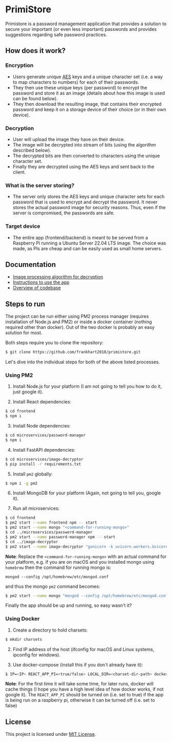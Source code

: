 # PrimiStore

Primistore is a password management application that provides a solution to secure your important (or even less important) passwords and provides suggestions regarding safe password practices.

## How does it work? 

### Encryption

- Users generate unique [AES](https://en.wikipedia.org/wiki/Advanced_Encryption_Standard) keys and a unique character set (i.e. a way to map characters to numbers) for each of their passwords.
- They then use these unique keys (per password) to encrypt the password and store it as an image (details about how this image is used can be found below).
- They then download the resulting image, that contains their encrypted password and keep it on a storage device of their choice (or in their own device).

### Decryption

- User will upload the image they have on their device.
- The image will be decrypted into stream of bits (using the algorithm described below).
- The decrypted bits are then converted to characters using the unique character set.
- Finally they are decrypted using the AES keys and sent back to the client.

### What is the server storing?

- The server only stores the AES keys and unique character sets for each password that is used to encrypt and decrypt the password. It never stores the actual password image for security reasons. Thus, even if the server is compromised, the passwords are safe.

### Target device

- The entire app (frontend/backend) is meant to be served from a Raspberry Pi running a Ubuntu Server 22.04 LTS image. The choice was made, as PIs are cheap and can be easily used as small home servers. 

## Documentation

- [Image processing algorithm for decryption](https://github.com/frankhart2018/primistore/wiki/Image-processing-algorithm-for-decryption)
- [Instructions to use the app](https://github.com/frankhart2018/primistore/wiki/How-to-use-the-app%3F)
- [Overview of codebase](https://github.com/frankhart2018/primistore/wiki/Codebase)

## Steps to run

The project can be run either using PM2 process manager (requires installation of Node.js and PM2) or inside a docker container (nothing required other than docker). Out of the two docker is probably an easy solution for most.

Both steps require you to clone the repository:

```bash
$ git clone https://github.com/frankhart2018/primistore.git
```

Let's dive into the individual steps for both of the above listed processes.

### Using PM2

1. Install Node.js for your platform (I am not going to tell you how to do it, just google it).

2. Install React dependencies:

```bash
$ cd frontend
$ npm i
```

3. Install Node dependencies:

```bash
$ cd microservices/password-manager
$ npm i
```

4. Install FastAPI dependencies:

```bash
$ cd microservices/image-decryptor
$ pip install -r requirements.txt
```

5. Install `pm2` globally:

```bash
$ npm i -g pm2
```

6. Install MongoDB for your platform (Again, not going to tell you, google it).

7. Run all microservices:

```bash
$ cd frontend
$ pm2 start --name frontend npm -- start
$ pm2 start --name mongo "<command-for-running-mongo>"
$ cd ../microservices/password-manager
$ pm2 start --name password-manager npm -- start
$ cd ../image-decryptor
$ pm2 start --name image-decryptor "gunicorn -k uvicorn.workers.UvicornWorker app:app"
```

**Note**: Replace the `<command-for-running-mongo>` with an actual command for your platform, e.g. if you are on macOS and you installed mongo using `homebrew` then the command for running mongo is:

```
mongod --config /opt/homebrew/etc/mongod.conf
```

and thus the mongo `pm2` command becomes:

```bash
$ pm2 start --name mongo "mongod --config /opt/homebrew/etc/mongod.conf"
```

Finally the app should be up and running, so easy wasn't it?

### Using Docker

1. Create a directory to hold charsets:

```bash
$ mkdir charsets
```

2. Find IP address of the host (ifconfig for macOS and Linux systems, ipconfig for windows).

3. Use docker-compose (install this if you don't already have it):

```bash
$ IP=<IP> REACT_APP_PI=<true/false> LOCAL_DIR=<charset-dir-path> docker-compose up -d
```

**Note**: For the first time it will take some time, for later runs, docker will cache things (I hope you have a high level idea of how docker works, if not google it). The `REACT_APP_PI` should be turned on (i.e. set to true) if the app is being run on a raspberry pi, otherwise it can be turned off (i.e. set to false)

## License

This project is licensed under [MIT License](https://github.com/frankhart2018/primistore/blob/master/LICENSE).
